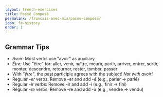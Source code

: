 ```yaml
---
layout: french-exercises
title: Passé Composé
permalink: /francais-avec-mia/passe-compose/
icon: fa-history
order: 1
---
```


## Grammar Tips

- *Avoir:* Most verbs use "avoir" as auxiliary
- *Être:* Use "être" for: aller, venir, naître, mourir, partir, arriver, entrer, sortir, monter, descendre, retourner, rester, tomber, passer
- With *"être"*, the past participle agrees with the subject! *Not with avoir!*
- Regular *-er* verbs: Remove -er and add -é (e.g., parler → parlé)
- Regular *-ir* verbs: Remove -ir and add -i (e.g., finir → fini)
- Regular *-re* verbs: Remove -re and add -u (e.g., vendre → vendu)

